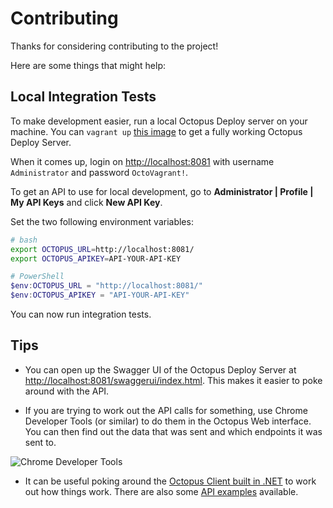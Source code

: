 # Contributing

Thanks for considering contributing to the project!

Here are some things that might help:

## Local Integration Tests

To make development easier, run a local Octopus Deploy server on your machine. You can `vagrant up` [this image](https://github.com/MattHodge/VagrantBoxes/tree/master/OctopusDeployServer) to get a fully working Octopus Deploy Server.

When it comes up, login on [http://localhost:8081](http://localhost:8081) with username `Administrator` and password `OctoVagrant!`.

To get an API to use for local development, go to **Administrator | Profile | My API Keys** and click **New API Key**.

Set the two following environment variables:

```bash
# bash
export OCTOPUS_URL=http://localhost:8081/
export OCTOPUS_APIKEY=API-YOUR-API-KEY
```

```powershell
# PowerShell
$env:OCTOPUS_URL = "http://localhost:8081/"
$env:OCTOPUS_APIKEY = "API-YOUR-API-KEY"
```

You can now run integration tests.

## Tips

* You can open up the Swagger UI of the Octopus Deploy Server at [http://localhost:8081/swaggerui/index.html](http://localhost:8081/swaggerui/index.html). This makes it easier to poke around with the API.

* If you are trying to work out the API calls for something, use Chrome Developer Tools (or similar) to do them in the Octopus Web interface. You can then find out the data that was sent and which endpoints it was sent to.

![Chrome Developer Tools](docs/images/chrome_dev_tools.gif)

* It can be useful poking around the [Octopus Client built in .NET](https://github.com/OctopusDeploy/OctopusClients) to work out how things work. There are also some [API examples](https://github.com/OctopusDeploy/OctopusDeploy-Api) available.
